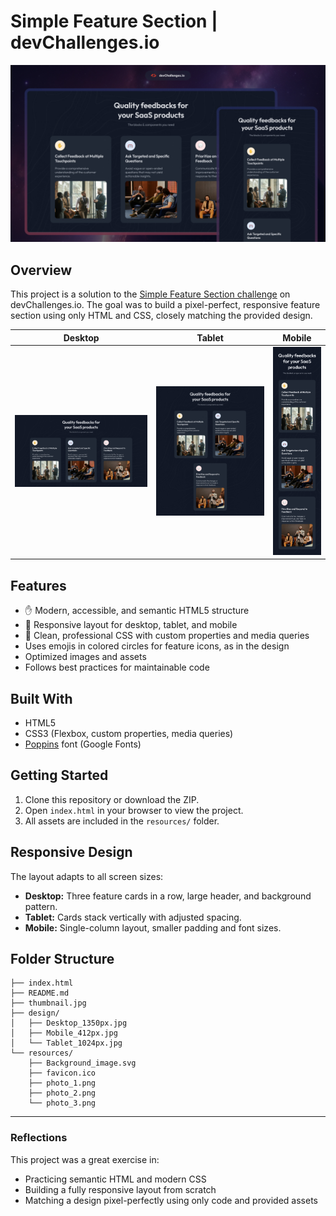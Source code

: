 # Simple Feature Section | devChallenges.io

![Simple Feature Section Screenshot](./thumbnail.jpg)



## Overview
This project is a solution to the [Simple Feature Section challenge](https://devchallenges.io/challenges-dashboard) on devChallenges.io. The goal was to build a pixel-perfect, responsive feature section using only HTML and CSS, closely matching the provided design.



| Desktop | Tablet | Mobile |
| ------- | ------ | ------ |
| ![Desktop](./design/Desktop_1350px.jpg) | ![Tablet](./design/Tablet_1024px.jpg) | ![Mobile](./design/Mobile_412px.jpg) |

## Features
- ✋ Modern, accessible, and semantic HTML5 structure
- 🥅 Responsive layout for desktop, tablet, and mobile
- 💬 Clean, professional CSS with custom properties and media queries
- Uses emojis in colored circles for feature icons, as in the design
- Optimized images and assets
- Follows best practices for maintainable code

## Built With
- HTML5
- CSS3 (Flexbox, custom properties, media queries)
- [Poppins](https://fonts.google.com/specimen/Poppins) font (Google Fonts)

## Getting Started
1. Clone this repository or download the ZIP.
2. Open `index.html` in your browser to view the project.
3. All assets are included in the `resources/` folder.

## Responsive Design
The layout adapts to all screen sizes:
- **Desktop:** Three feature cards in a row, large header, and background pattern.
- **Tablet:** Cards stack vertically with adjusted spacing.
- **Mobile:** Single-column layout, smaller padding and font sizes.

## Folder Structure
```
├── index.html
├── README.md
├── thumbnail.jpg
├── design/
│   ├── Desktop_1350px.jpg
│   ├── Mobile_412px.jpg
│   └── Tablet_1024px.jpg
└── resources/
    ├── Background_image.svg
    ├── favicon.ico
    ├── photo_1.png
    ├── photo_2.png
    └── photo_3.png
```



---

### Reflections
This project was a great exercise in:
- Practicing semantic HTML and modern CSS
- Building a fully responsive layout from scratch
- Matching a design pixel-perfectly using only code and provided assets
